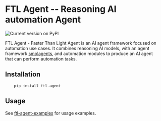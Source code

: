 

FTL Agent -- Reasoning AI automation Agent
==========================================

![Current version on PyPI](http://img.shields.io/pypi/v/ftl-agent.svg)


FTL Agent - Faster Than Light Agent is an AI agent framework focused on
automation use cases.  It combines reasoning AI models, with an agent
framework [smolagents](http://github.com/huggingface/smolagents), and
automation modules to produce an AI agent that can perform automation tasks.


Installation
------------

```console
    pip install ftl-agent
```



Usage
-----


See [ftl-agent-examples](http://github.com/benthomasson/ftl-agent-examples) for usage examples.
